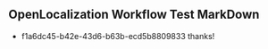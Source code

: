 ## OpenLocalization Workflow Test MarkDown
* f1a6dc45-b42e-43d6-b63b-ecd5b8809833 thanks!

<!--HONumber=Aug16_HO1-->


